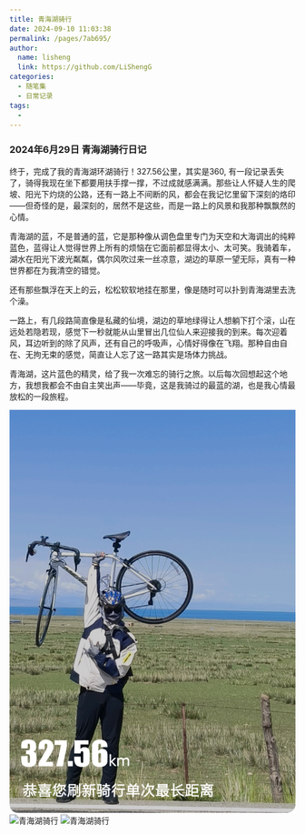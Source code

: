 ```yaml
---
title: 青海湖骑行
date: 2024-09-10 11:03:38
permalink: /pages/7ab695/
author: 
  name: lisheng
  link: https://github.com/LiShengG
categories: 
  - 随笔集
  - 日常记录
tags: 
  - 
---
```

### 2024年6月29日 青海湖骑行日记

终于，完成了我的青海湖环湖骑行！327.56公里，其实是360, 有一段记录丢失了，骑得我现在坐下都要用扶手撑一撑，不过成就感满满。那些让人怀疑人生的爬坡、阳光下灼烧的公路，还有一路上不间断的风，都会在我记忆里留下深刻的烙印——但奇怪的是，最深刻的，居然不是这些，而是一路上的风景和我那种飘飘然的心情。

青海湖的蓝，不是普通的蓝，它是那种像从调色盘里专门为天空和大海调出的纯粹蓝色，蓝得让人觉得世界上所有的烦恼在它面前都显得太小、太可笑。我骑着车，湖水在阳光下波光粼粼，偶尔风吹过来一丝凉意，湖边的草原一望无际，真有一种世界都在为我清空的错觉。

还有那些飘浮在天上的云，松松软软地挂在那里，像是随时可以扑到青海湖里去洗个澡。

一路上，有几段路简直像是私藏的仙境，湖边的草地绿得让人想躺下打个滚，山在远处若隐若现，感觉下一秒就能从山里冒出几位仙人来迎接我的到来。每次迎着风，耳边听到的除了风声，还有自己的呼吸声，心情好得像在飞翔。那种自由自在、无拘无束的感觉，简直让人忘了这一路其实是场体力挑战。

青海湖，这片蓝色的精灵，给了我一次难忘的骑行之旅。以后每次回想起这个地方，我想我都会不由自主笑出声——毕竟，这是我骑过的最蓝的湖，也是我心情最放松的一段旅程。

<img src="../../img/qi6.png" alt="青海湖骑行" width="600">
<img src="../../img/qh1.jpg" alt="青海湖骑行" width="600">
<img src="../../img/qinghai.jpg" alt="青海湖骑行" width="600">










